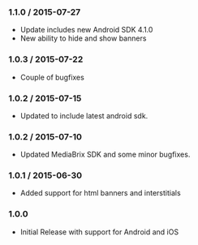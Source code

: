 ### 1.1.0 / 2015-07-27
  * Update includes new Android SDK 4.1.0
  * New ability to hide and show banners
### 1.0.3 / 2015-07-22
  * Couple of bugfixes
### 1.0.2 / 2015-07-15
  * Updated to include latest android sdk.
### 1.0.2 / 2015-07-10
  * Updated MediaBrix SDK and some minor bugfixes.
### 1.0.1 / 2015-06-30
  * Added support for html banners and interstitials
### 1.0.0
  * Initial Release with support for Android and iOS
